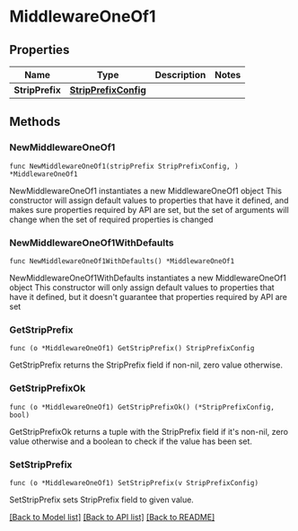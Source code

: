 # MiddlewareOneOf1

## Properties

Name | Type | Description | Notes
------------ | ------------- | ------------- | -------------
**StripPrefix** | [**StripPrefixConfig**](StripPrefixConfig.md) |  | 

## Methods

### NewMiddlewareOneOf1

`func NewMiddlewareOneOf1(stripPrefix StripPrefixConfig, ) *MiddlewareOneOf1`

NewMiddlewareOneOf1 instantiates a new MiddlewareOneOf1 object
This constructor will assign default values to properties that have it defined,
and makes sure properties required by API are set, but the set of arguments
will change when the set of required properties is changed

### NewMiddlewareOneOf1WithDefaults

`func NewMiddlewareOneOf1WithDefaults() *MiddlewareOneOf1`

NewMiddlewareOneOf1WithDefaults instantiates a new MiddlewareOneOf1 object
This constructor will only assign default values to properties that have it defined,
but it doesn't guarantee that properties required by API are set

### GetStripPrefix

`func (o *MiddlewareOneOf1) GetStripPrefix() StripPrefixConfig`

GetStripPrefix returns the StripPrefix field if non-nil, zero value otherwise.

### GetStripPrefixOk

`func (o *MiddlewareOneOf1) GetStripPrefixOk() (*StripPrefixConfig, bool)`

GetStripPrefixOk returns a tuple with the StripPrefix field if it's non-nil, zero value otherwise
and a boolean to check if the value has been set.

### SetStripPrefix

`func (o *MiddlewareOneOf1) SetStripPrefix(v StripPrefixConfig)`

SetStripPrefix sets StripPrefix field to given value.



[[Back to Model list]](../README.md#documentation-for-models) [[Back to API list]](../README.md#documentation-for-api-endpoints) [[Back to README]](../README.md)


